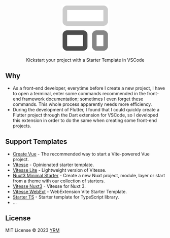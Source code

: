 <br>
<p align="center">
<img src="resources/icon.png" alt="logo" width="150"/>
</p>

<p align="center">
Kickstart your project with a Starter Template in VSCode
</p>

## Why

- As a front-end developer, everytime before I create a new project, I have to open a terminal, enter some commands recommended in the front-end framework documentation; sometimes I even forget these commands. This whole process apparently needs more efficiency.
- During the development of Flutter, I found that I could quickly create a Flutter project through the Dart extension for VSCode, so I developed this extension in order to do the same when creating some front-end projects.

## Support Templates

- [Create Vue](https://github.com/vuejs/create-vue) - The recommended way to start a Vite-powered Vue project.
- [Vitesse](https://github.com/antfu/vitesse) - Opinionated starter template.
- [Vitesse Lite](https://github.com/antfu/vitesse-lite) - Lightweight version of Vitesse.
- [Nuxt3 Minimal Starter](https://github.com/nuxt/starter/tree/v3) - Create a new Nuxt project, module, layer or start from a theme with our collection of starters.
- [Vitesse Nuxt3](https://github.com/antfu/vitesse-nuxt3) - Vitesse for Nuxt 3.
- [Vitesse WebExt](https://github.com/antfu/vitesse-webext) - WebExtension Vite Starter Template.
- [Starter TS](https://github.com/antfu/starter-ts) - Starter template for TypeScript library.
- ...

## License

MIT License © 2023 [YRM](https://github.com/yrming)
